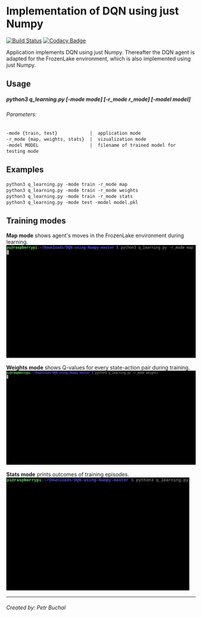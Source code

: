 # Implementation of DQN using just Numpy
[![Build Status](https://travis-ci.org/LachubCz/DQN-using-Numpy.svg?branch=master)](https://travis-ci.org/LachubCz/DQN-using-Numpy) [![Codacy Badge](https://api.codacy.com/project/badge/Grade/0ebf810ab4524818a61a8958d48570c2)](https://www.codacy.com/app/LachubCz/DQN-using-Numpy?utm_source=github.com&amp;utm_medium=referral&amp;utm_content=LachubCz/DQN-using-Numpy&amp;utm_campaign=Badge_Grade)

Application implements DQN using just Numpy. Thereafter the DQN agent is adapted for the FrozenLake environment, which is also implemented using just Numpy. 

Usage
-----
##### python3 q_learning.py  [-mode mode] [-r_mode r_mode] [-model model]
###### Parameters:

    -mode {train, test}            |  application mode
    -r_mode {map, weights, stats}  |  vizualization mode
    -model MODEL                   |  filename of trained model for testing mode


Examples
-----------------
    python3 q_learning.py -mode train -r_mode map
    python3 q_learning.py -mode train -r_mode weights
    python3 q_learning.py -mode train -r_mode stats
    python3 q_learning.py -mode test -model model.pkl

Training modes
-----------------

**Map mode** shows agent's moves in the FrozenLake environment during learning.
<img src="https://raw.githubusercontent.com/LachubCz/DQN-using-Numpy/master/images/map.gif" height="300"/>

**Weights mode** shows Q-values for every state-action pair during training.
<img src="https://raw.githubusercontent.com/LachubCz/DQN-using-Numpy/master/images/weights.gif" height="250"/>

**Stats mode** prints outcomes of training episodes.            
<img src="https://raw.githubusercontent.com/LachubCz/DQN-using-Numpy/master/images/stats.gif" height="300"/>

****
###### Created by: Petr Buchal
